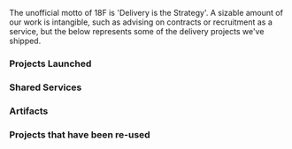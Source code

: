 
The unofficial motto of 18F is 'Delivery is the Strategy'.  A sizable amount of our work is intangible, such as advising on contracts or recruitment as a service, but the below represents some of the delivery projects we've shipped.  

### Projects Launched


### Shared Services


### Artifacts


### Projects that have been re-used



